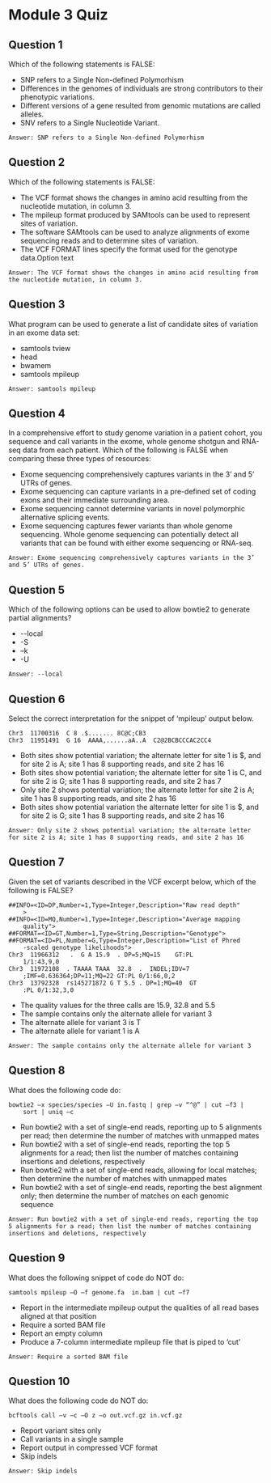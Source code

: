 # Module 3 Quiz

## Question 1
Which of the following statements is FALSE:
* SNP refers to a Single Non-defined Polymorhism
* Differences in the genomes of individuals are strong contributors to their phenotypic variations.
* Different versions of a gene resulted from genomic mutations are called alleles.
* SNV refers to a Single Nucleotide Variant.
```
Answer: SNP refers to a Single Non-defined Polymorhism
```

## Question 2
Which of the following statements is FALSE:
* The VCF format shows the changes in amino acid resulting from the nucleotide mutation, in column 3.
* The mpileup format produced by SAMtools can be used to represent sites of variation.
* The software SAMtools can be used to analyze alignments of exome sequencing reads and to determine sites of variation.
* The VCF FORMAT lines specify the format used for the genotype data.Option text
```
Answer: The VCF format shows the changes in amino acid resulting from the nucleotide mutation, in column 3.
```

## Question 3
What program can be used to generate a list of candidate sites of variation in an exome data set:
* samtools tview
* head
* bwamem
* samtools mpileup
```
Answer: samtools mpileup
```

## Question 4
In a comprehensive effort to study genome variation in a patient cohort, you sequence and call variants in the exome, whole genome shotgun and RNA-seq data from each patient. Which of the following is FALSE when comparing these three types of resources:
* Exome sequencing comprehensively captures variants in the 3’ and 5’ UTRs of genes.
* Exome sequencing can capture variants in a pre-defined set of coding exons and their immediate surrounding area.
* Exome sequencing cannot determine variants in novel polymorphic alternative splicing events.
* Exome sequencing captures fewer variants than whole genome sequencing. Whole genome sequencing can potentially detect all variants that can be found with either exome sequencing or RNA-seq.
```
Answer: Exome sequencing comprehensively captures variants in the 3’ and 5’ UTRs of genes.
```

## Question 5
Which of the following options can be used to allow bowtie2 to generate partial alignments?
* --local
* -S
* –k
* -U
```
Answer: --local
```

## Question 6
Select the correct interpretation for the snippet of ‘mpileup’ output below.
```
Chr3  11700316  C 8 .$....... 8C@C;CB3
Chr3  11951491  G 16  AAAA,......aA..A  C2@2BCBCCCAC2CC4 
``` 
* Both sites show potential variation; the alternate letter for site 1 is $, and for site 2 is A; site 1 has 8 supporting reads, and site 2 has 16
* Both sites show potential variation; the alternate letter for site 1 is C, and for site 2 is G; site 1 has 8 supporting reads, and site 2 has 7
* Only site 2 shows potential variation; the alternate letter for site 2 is A; site 1 has 8 supporting reads, and site 2 has 16
* Both sites show potential variation the alternate letter for site 1 is $, and for site 2 is G; site 1 has 8 supporting reads, and site 2 has 16
```
Answer: Only site 2 shows potential variation; the alternate letter for site 2 is A; site 1 has 8 supporting reads, and site 2 has 16
```

## Question 7
Given the set of variants described in the VCF excerpt below, which of the following is FALSE?
```
##INFO=<ID=DP,Number=1,Type=Integer,Description="Raw read depth"
    >
##INFO=<ID=MQ,Number=1,Type=Integer,Description="Average mapping 
    quality">
##FORMAT=<ID=GT,Number=1,Type=String,Description="Genotype">
##FORMAT=<ID=PL,Number=G,Type=Integer,Description="List of Phred
    -scaled genotype likelihoods">
Chr3  11966312   .  G A 15.9  . DP=5;MQ=15    GT:PL   
    1/1:43,9,0
Chr3  11972108  . TAAAA TAAA  32.8  .  INDEL;IDV=7
    ;IMF=0.636364;DP=11;MQ=22 GT:PL 0/1:66,0,2
Chr3  13792328  rs145271872 G T 5.5 . DP=1;MQ=40  GT
    :PL 0/1:32,3,0
```
* The quality values for the three calls are 15.9, 32.8 and 5.5
* The sample contains only the alternate allele for variant 3
* The alternate allele for variant 3 is T
* The alternate allele for variant 1 is A
```
Answer: The sample contains only the alternate allele for variant 3
```

## Question 8
What does the following code do:
```
bowtie2 –x species/species –U in.fastq | grep –v “^@” | cut –f3 | 
    sort | uniq –c
```
* Run bowtie2 with a set of single-end reads, reporting up to 5 alignments per read; then determine the number of matches with unmapped mates
* Run bowtie2 with a set of single-end reads, reporting the top 5 alignments for a read; then list the number of matches containing insertions and deletions, respectively
* Run bowtie2 with a set of single-end reads, allowing for local matches; then determine the number of matches with unmapped mates
* Run bowtie2 with a set of single-end reads, reporting the best alignment only; then determine the number of matches on each genomic sequence
```
Answer: Run bowtie2 with a set of single-end reads, reporting the top 5 alignments for a read; then list the number of matches containing insertions and deletions, respectively
```

## Question 9
What does the following snippet of code do NOT do:
```
samtools mpileup –O –f genome.fa  in.bam | cut –f7
```
* Report in the intermediate mpileup output the qualities of all read bases aligned at that position
* Require a sorted BAM file
* Report an empty column
* Produce a 7-column intermediate mpileup file that is piped to ‘cut’
```
Answer: Require a sorted BAM file
```

## Question 10
What does the following code do NOT do:
```
bcftools call –v –c –O z –o out.vcf.gz in.vcf.gz
```
* Report variant sites only
* Call variants in a single sample
* Report output in compressed VCF format
* Skip indels
```
Answer: Skip indels
```
